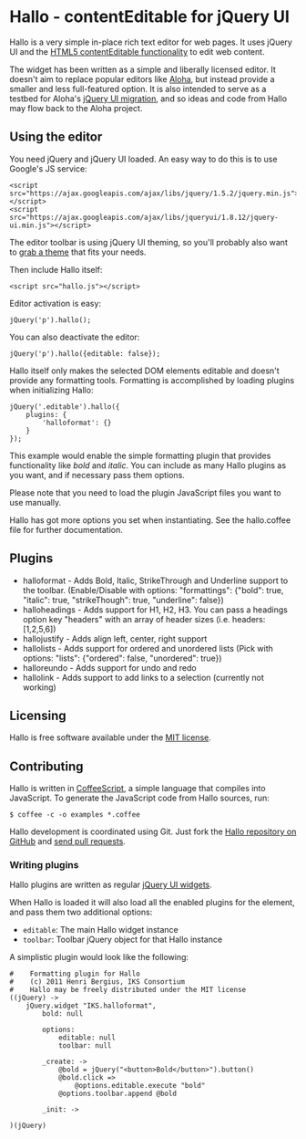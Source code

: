 Hallo - contentEditable for jQuery UI
=====================================

Hallo is a very simple in-place rich text editor for web pages. It uses jQuery UI and the [HTML5 contentEditable functionality](https://developer.mozilla.org/en/rich-text_editing_in_mozilla) to edit web content.

The widget has been written as a simple and liberally licensed editor. It doesn't aim to replace popular editors like [Aloha](http://aloha-editor.org), but instead provide a smaller and less full-featured option. It is also intended to serve as a testbed for Aloha's [jQuery UI migration](https://github.com/alohaeditor/Aloha-Editor/issues/55), and so ideas and code from Hallo may flow back to the Aloha project.

## Using the editor

You need jQuery and jQuery UI loaded. An easy way to do this is to use Google's JS service:

    <script src="https://ajax.googleapis.com/ajax/libs/jquery/1.5.2/jquery.min.js"></script>
    <script src="https://ajax.googleapis.com/ajax/libs/jqueryui/1.8.12/jquery-ui.min.js"></script>

The editor toolbar is using jQuery UI theming, so you'll probably also want to [grab a theme](http://jqueryui.com/themeroller/) that fits your needs.

Then include Hallo itself:

    <script src="hallo.js"></script>

Editor activation is easy:

    jQuery('p').hallo();

You can also deactivate the editor:

    jQuery('p').hallo({editable: false});

Hallo itself only makes the selected DOM elements editable and doesn't provide any formatting tools. Formatting is accomplished by loading plugins when initializing Hallo:

    jQuery('.editable').hallo({
        plugins: {
            'halloformat': {}
        }
    });

This example would enable the simple formatting plugin that provides functionality like _bold_ and _italic_. You can include as many Hallo plugins as you want, and if necessary pass them options.

Please note that you need to load the plugin JavaScript files you want to use manually.

Hallo has got more options you set when instantiating. See the hallo.coffee file for further documentation.

## Plugins

* halloformat - Adds Bold, Italic, StrikeThrough and Underline support to the toolbar. (Enable/Disable with options: "formattings": {"bold": true, "italic": true, "strikeThough": true, "underline": false})
* halloheadings - Adds support for H1, H2, H3. You can pass a headings option key "headers" with an array of header sizes (i.e. headers: [1,2,5,6])
* hallojustify - Adds align left, center, right support
* hallolists - Adds support for ordered and unordered lists (Pick with options: "lists": {"ordered": false, "unordered": true})
* halloreundo - Adds support for undo and redo
* hallolink - Adds support to add links to a selection (currently not working)

## Licensing

Hallo is free software available under the [MIT license](http://en.wikipedia.org/wiki/MIT_License).

## Contributing

Hallo is written in [CoffeeScript](http://jashkenas.github.com/coffee-script/), a simple language that compiles into JavaScript. To generate the JavaScript code from Hallo sources, run:

    $ coffee -c -o examples *.coffee

Hallo development is coordinated using Git. Just fork the [Hallo repository on GitHub](https://github.com/bergie/hallo) and [send pull requests](http://help.github.com/pull-requests/).

### Writing plugins

Hallo plugins are written as regular [jQuery UI widgets](http://semantic-interaction.org/blog/2011/03/01/jquery-ui-widget-factory/).

When Hallo is loaded it will also load all the enabled plugins for the element, and pass them two additional options:

* `editable`: The main Hallo widget instance
* `toolbar`: Toolbar jQuery object for that Hallo instance

A simplistic plugin would look like the following:

    #    Formatting plugin for Hallo
    #    (c) 2011 Henri Bergius, IKS Consortium
    #    Hallo may be freely distributed under the MIT license
    ((jQuery) ->
        jQuery.widget "IKS.halloformat",
            bold: null

            options:
                editable: null
                toolbar: null

            _create: ->
                @bold = jQuery("<button>Bold</button>").button()
                @bold.click =>
                    @options.editable.execute "bold"
                @options.toolbar.append @bold

            _init: ->

    )(jQuery)